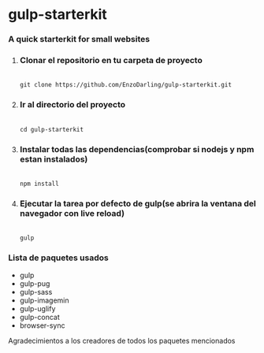 # gulp-starterkit
<h3>A quick starterkit for small websites</h3>
<ol>
	<li><h3>Clonar el repositorio en tu carpeta de proyecto</h3><br>
		<code>git clone https://github.com/EnzoDarling/gulp-starterkit.git</code>
	</li>
	<li><h3>Ir al directorio del proyecto</h3><br>
		<code>cd gulp-starterkit</code></li>
	<li><h3>Instalar todas las dependencias(comprobar si nodejs y npm estan instalados)</h3><br>
		<code>npm install</code>
	</li>
	<li>
		<h3><h3>Ejecutar la tarea por defecto de gulp(se abrira la ventana del navegador con live reload)</h3></h3><br>
		<code>gulp</code>
	</li>
</ol>
<h3>Lista de paquetes usados</h3>
<ul>
	<li>gulp</li>
	<li>gulp-pug</li>
	<li>gulp-sass</li>
	<li>gulp-imagemin</li>
	<li>gulp-uglify</li>
	<li>gulp-concat</li>
	<li>browser-sync</li>
</ul>
<p>Agradecimientos a los creadores de todos los paquetes mencionados</p>